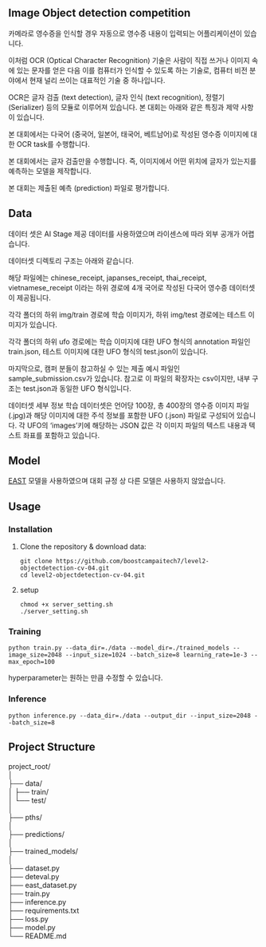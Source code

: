 ## Image Object detection competition

카메라로 영수증을 인식할 경우 자동으로 영수증 내용이 입력되는 어플리케이션이 있습니다. 

이처럼 OCR (Optical Character Recognition) 기술은 사람이 직접 쓰거나 이미지 속에 있는 문자를 얻은 다음 이를 컴퓨터가 인식할 수 있도록 하는 기술로, 컴퓨터 비전 분야에서 현재 널리 쓰이는 대표적인 기술 중 하나입니다.

OCR은 글자 검출 (text detection), 글자 인식 (text recognition), 정렬기 (Serializer) 등의 모듈로 이루어져 있습니다. 본 대회는 아래와 같은 특징과 제약 사항이 있습니다.

본 대회에서는 다국어 (중국어, 일본어, 태국어, 베트남어)로 작성된 영수증 이미지에 대한 OCR task를 수행합니다.

본 대회에서는 글자 검출만을 수행합니다. 즉, 이미지에서 어떤 위치에 글자가 있는지를 예측하는 모델을 제작합니다.

본 대회는 제출된 예측 (prediction) 파일로 평가합니다.

## Data

데이터 셋은 AI Stage 제공 데이터를 사용하였으며 라이센스에 따라 외부 공개가 어렵습니다.

데이터셋 디렉토리 구조는 아래와 같습니다.

해당 파일에는 chinese_receipt, japanses_receipt, thai_receipt, vietnamese_receipt 이라는 하위 경로에 4개 국어로 작성된 다국어 영수증 데이터셋이 제공됩니다.

각각 폴더의 하위 img/train 경로에 학습 이미지가, 하위 img/test 경로에는 테스트 이미지가 있습니다.

각각 폴더의 하위 ufo 경로에는 학습 이미지에 대한 UFO 형식의 annotation 파일인 train.json, 테스트 이미지에 대한 UFO 형식의 test.json이 있습니다.

마지막으로, 캠퍼 분들이 참고하실 수 있는 제출 예시 파일인 sample_submission.csv가 있습니다. 참고로 이 파일의 확장자는 csv이지만, 내부 구조는 test.json과 동일한 UFO 형식입니다.

데이터셋 세부 정보
학습 데이터셋은 언어당 100장, 총 400장의 영수증 이미지 파일 (.jpg)과 해당 이미지에 대한 주석 정보를 포함한 UFO (.json) 파일로 구성되어 있습니다. 각 UFO의 ‘images’키에 해당하는 JSON 값은 각 이미지 파일의 텍스트 내용과 텍스트 좌표를 포함하고 있습니다.




## Model 

[EAST](https://arxiv.org/abs/1704.03155) 모델을 사용하였으며 대회 규정 상 다른 모델은 사용하지 않았습니다.

## Usage

### Installation

1. Clone the repository & download data:
   ```
   git clone https://github.com/boostcampaitech7/level2-objectdetection-cv-04.git
   cd level2-objectdetection-cv-04.git
   ```
2. setup
   ```
   chmod +x server_setting.sh
   ./server_setting.sh
   ```

### Training

```
python train.py --data_dir=./data --model_dir=./trained_models --image_size=2048 --input_size=1024 --batch_size=8 learning_rate=1e-3 --max_epoch=100
```

hyperparameter는 원하는 만큼 수정할 수 있습니다.

### Inference


```
python inference.py --data_dir=./data --output_dir --input_size=2048 --batch_size=8
```

## Project Structure

project_root/  
│  
├── data/  
│   ├── train/  
│   └── test/  
│  
├── pths/  
│  
├── predictions/  
│  
├── trained_models/  
│  
├── dataset.py  
├── deteval.py  
├── east_dataset.py  
├── train.py  
├── inference.py  
├── requirements.txt  
├── loss.py  
├── model.py  
└── README.md  


   
